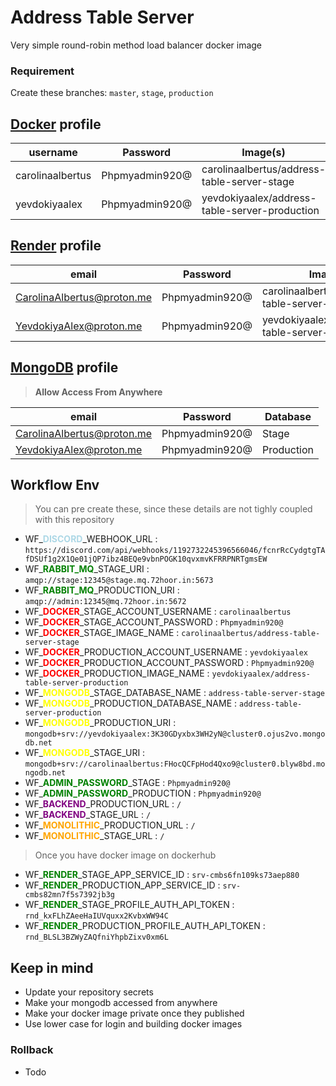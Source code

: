 # Address Table Server

Very simple round-robin method load balancer docker image

### Requirement

Create these branches: `master`, `stage`, `production`

## **[Docker](https://hub.docker.com)** profile

| username         | Password       | Image(s)                                      |
| ---------------- | -------------- | --------------------------------------------- |
| carolinaalbertus | Phpmyadmin920@ | carolinaalbertus/address-table-server-stage   |
| yevdokiyaalex    | Phpmyadmin920@ | yevdokiyaalex/address-table-server-production |

## **[Render](https://render.com)** profile

| email                      | Password       | Image                                         |
| -------------------------- | -------------- | --------------------------------------------- |
| CarolinaAlbertus@proton.me | Phpmyadmin920@ | carolinaalbertus/address-table-server-stage   |
| YevdokiyaAlex@proton.me    | Phpmyadmin920@ | yevdokiyaalex/address-table-server-production |

## **[MongoDB](https://www.mongodb.com)** profile

> **Allow Access From Anywhere**

| email                      | Password       | Database   |
| -------------------------- | -------------- | ---------- |
| CarolinaAlbertus@proton.me | Phpmyadmin920@ | Stage      |
| YevdokiyaAlex@proton.me    | Phpmyadmin920@ | Production |

## Workflow Env

> You can pre create these, since these details are not tighly coupled with this repository

- WF\_<span style="color:lightblue;">**DISCORD**</span>\_WEBHOOK_URL : `https://discord.com/api/webhooks/1192732245396566046/fcnrRcCydgtgTAfDSUf1g2X1Qe01jQP7ibz4BEQe9vbnPOGK10qvxmvKFRRPNRTgmsEW`
- WF\_<span style="color:green;">**RABBIT_MQ**</span>\_STAGE_URI : `amqp://stage:12345@stage.mq.72hoor.in:5673`
- WF\_<span style="color:green;">**RABBIT_MQ**</span>\_PRODUCTION_URI : `amqp://admin:12345@mq.72hoor.in:5672`
- WF\_<span style="color:red;">**DOCKER**</span>\_STAGE_ACCOUNT_USERNAME : `carolinaalbertus`
- WF\_<span style="color:red;">**DOCKER**</span>\_STAGE_ACCOUNT_PASSWORD : `Phpmyadmin920@`
- WF\_<span style="color:red;">**DOCKER**</span>\_STAGE_IMAGE_NAME : `carolinaalbertus/address-table-server-stage`
- WF\_<span style="color:red;">**DOCKER**</span>\_PRODUCTION_ACCOUNT_USERNAME : `yevdokiyaalex`
- WF\_<span style="color:red;">**DOCKER**</span>\_PRODUCTION_ACCOUNT_PASSWORD : `Phpmyadmin920@`
- WF\_<span style="color:red;">**DOCKER**</span>\_PRODUCTION_IMAGE_NAME : `yevdokiyaalex/address-table-server-production`
- WF\_<span style="color:yellow;">**MONGODB**</span>\_STAGE_DATABASE_NAME : `address-table-server-stage`
- WF\_<span style="color:yellow;">**MONGODB**</span>\_PRODUCTION_DATABASE_NAME : `address-table-server-production`
- WF\_<span style="color:yellow;">**MONGODB**</span>\_PRODUCTION_URI : `mongodb+srv://yevdokiyaalex:3K30GDyxbx3WH2yN@cluster0.ojus2vo.mongodb.net`
- WF\_<span style="color:yellow;">**MONGODB**</span>\_STAGE_URI : `mongodb+srv://carolinaalbertus:FHocQCFpHod4Qxo9@cluster0.blyw8bd.mongodb.net`
- WF\_<span style="color:green;">**ADMIN_PASSWORD**</span>\_STAGE : `Phpmyadmin920@`
- WF\_<span style="color:green;">**ADMIN_PASSWORD**</span>\_PRODUCTION : `Phpmyadmin920@`
- WF\_<span style="color:purple;">**BACKEND**</span>\_PRODUCTION_URL : `/`
- WF\_<span style="color:purple;">**BACKEND**</span>\_STAGE_URL : `/`
- WF\_<span style="color:orange;">**MONOLITHIC**</span>\_PRODUCTION_URL : `/`
- WF\_<span style="color:orange;">**MONOLITHIC**</span>\_STAGE_URL : `/`

> Once you have docker image on dockerhub

- WF\_<span style="color:green;">**RENDER**</span>\_STAGE_APP_SERVICE_ID : `srv-cmbs6fn109ks73aep880`
- WF\_<span style="color:green;">**RENDER**</span>\_PRODUCTION_APP_SERVICE_ID : `srv-cmbs82mn7f5s7392jb3g`
- WF\_<span style="color:green;">**RENDER**</span>\_STAGE_PROFILE_AUTH_API_TOKEN : `rnd_kxFLhZAeeHaIUVquxx2KvbxWW94C`
- WF\_<span style="color:green;">**RENDER**</span>\_PRODUCTION_PROFILE_AUTH_API_TOKEN : `rnd_BLSL3BZWyZAQfniYhpbZixv0xm6L`

## Keep in mind

- Update your repository secrets
- Make your mongodb accessed from anywhere
- Make your docker image private once they published
- Use lower case for login and building docker images

### Rollback

- Todo
